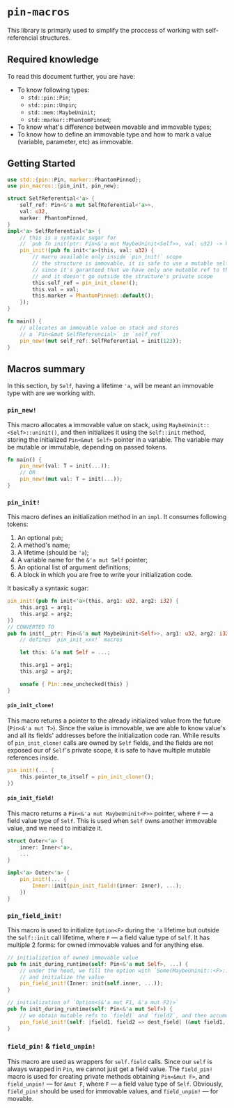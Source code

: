 # `pin-macros`

This library is primarly used to simplify the proccess of working with self-referencial structures.

## Required knowledge

To read this document further, you are have:

- To know following types:
    - `std::pin::Pin`;
    - `std::pin::Unpin`;
    - `std::mem::MaybeUninit`;
    - `std::marker::PhantomPinned`;
- To know what's difference between movable and immovable types;
- To know how to define an immovable type and how to mark a value (variable, parameter, etc) as immovable.

## Getting Started

```rust
use std::{pin::Pin, marker::PhantomPinned};
use pin_macros::{pin_init, pin_new};

struct SelfReferential<'a> {
    self_ref: Pin<&'a mut SelfReferential<'a>>,
    val: u32,
    marker: PhantomPinned,
}
impl<'a> SelfReferential<'a> {
    // this is a syntaxic sugar for
    // `pub fn init(ptr: Pin<&'a mut MaybeUninit<Self>>, val: u32) -> Pin<&'a mut Self> { ... }`
    pin_init!(pub fn init<'a>(this, val: u32) {
        // macro available only inside `pin_init!` scope
        // the structure is immovable, it is safe to use a mutable self-reference
        // since it's garanteed that we have only one mutable ref to this value
        // and it doesn't go outside the structure's private scope
        this.self_ref = pin_init_clone!();
        this.val = val;
        this.marker = PhantomPinned::default();
    });
}

fn main() {
    // allocates an immovable value on stack and stores
    // a `Pin<&mut SelfReferencial>` in `self_ref`
    pin_new!(mut self_ref: SelfReferential = init(123));
}
```

## Macros summary

In this section, by `Self`, having a lifetime `'a`, will be meant an immovable type with are we working with.

### `pin_new!`

This macro allocates a immovable value on stack, using `MaybeUninit::<Self>::uninit()`, and then initializes it using the `Self::init` method, storing the initialized `Pin<&mut Self>` pointer in a variable. The variable may be mutable or immutable, depending on passed tokens.

```rust
fn main() {
    pin_new!(val: T = init(...));
    // OR
    pin_new!(mut val: T = init(...));
}
```

### `pin_init!`

This macro defines an initialization method in an `impl`. It consumes following tokens:

1. An optional `pub`;
2. A method's name;
3. A lifetime (should be `'a`);
4. A variable name for the `&'a mut Self` pointer;
5. An optional list of argument definitions;
6. A block in which you are free to write your initialization code.

It basically a syntaxic sugar:

```rust
pin_init!(pub fn init<'a>(this, arg1: u32, arg2: i32) {
    this.arg1 = arg1;
    this.arg2 = arg2;
})
// CONVERTED TO
pub fn init(__ptr: Pin<&'a mut MaybeUninit<Self>>, arg1: u32, arg2: i32) -> Pin<&'a mut Self> {
    // defines `pin_init_xxx!` macros

    let this: &'a mut Self = ...;

    this.arg1 = arg1;
    this.arg2 = arg2;

    unsafe { Pin::new_unchecked(this) }
}
```

#### `pin_init_clone!`

This macro returns a pointer to the already initialized value from the future (`Pin<&'a mut T>`). Since the value is immovable, we are able to know value's and all its fields' addresses before the initialization code ran. While results of `pin_init_clone!` calls are owned by `Self` fields, and the fields are not exposed our of `Self`'s private scope, it is safe to have multiple mutable references inside.

```rust
pin_init!(... {
    this.pointer_to_itself = pin_init_clone!();
})
```

#### `pin_init_field!`

This macro returns a `Pin<&'a mut MaybeUninit<F>>` pointer, where `F` — a field value type of `Self`. This is used when `Self` owns another immovable value, and we need to initialize it.

```rust
struct Outer<'a> {
    inner: Inner<'a>,
    ...
}

impl<'a> Outer<'a> {
    pin_init!(... {
        Inner::init(pin_init_field!(inner: Inner), ...);
    })
}
```

### `pin_field_init!`

This macro is used to initialize `Option<F>` during the `'a` lifetime but outside the `Self::init` call lifetime, where `F` — a field value type of `Self`. It has multiple 2 forms: for owned immovable values and for anything else.

```rust
// initialization of owned immovable value
pub fn init_during_runtime(self: Pin<&'a mut Self>, ...) {
    // under the hood, we fill the option with `Some(MaybeUninit::<F>::uninit().assume_init())`,
    // and initialize the value
    pin_field_init!(Inner: init(self.inner, ...));
}
```
```rust
// initialization of `Option<(&'a mut F1, &'a mut F2)>`
pub fn init_during_runtime(self: Pin<&'a mut Self>) {
    // we obtain mutable refs to `field1` and `field2`, and then accumulate them in the `dest_field`
    pin_field_init!(self: |field1, field2 => dest_field| (&mut field1, &mut field2))
}
```

### `field_pin!` & `field_unpin!`

This macro are used as wrappers for `self.field` calls. Since our `self` is always wrapped in `Pin`, we cannot just get a field value. The `field_pin!` macro is used for creating private methods obtaining `Pin<&mut F>`, and `field_unpin!` — for `&mut F`, where `F` — a field value type of `Self`. Obviously, `field_pin!` should be used for immovable values, and `field_unpin!` — for movable.
